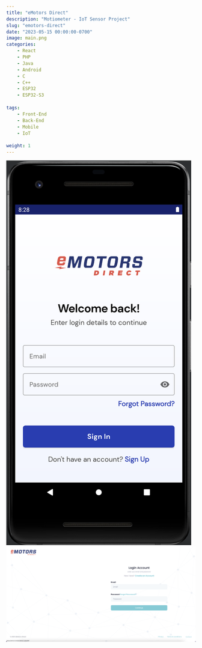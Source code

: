 ```yaml
---
title: "eMotors Direct"
description: "Motiometer - IoT Sensor Project"
slug: "emotors-direct"
date: "2023-05-15 00:00:00-0700"
image: main.png
categories:
    - React
    - PHP
    - Java
    - Android
    - C
    - C++
    - ESP32
    - ESP32-S3

tags:
    - Front-End
    - Back-End
    - Mobile
    - IoT

weight: 1
---
```

![Android Login](android-login.png) ![Web Login](web-login.png)
